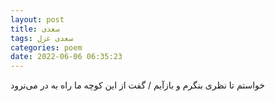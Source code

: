 ```yaml
---
layout: post
title: سعدی
tags: سعدی غزل
categories: poem
date: 2022-06-06 06:35:23
---
```


خواستم تا نظری بنگرم و بازآیم / گفت از این کوچه ما راه به در می‌نرود
